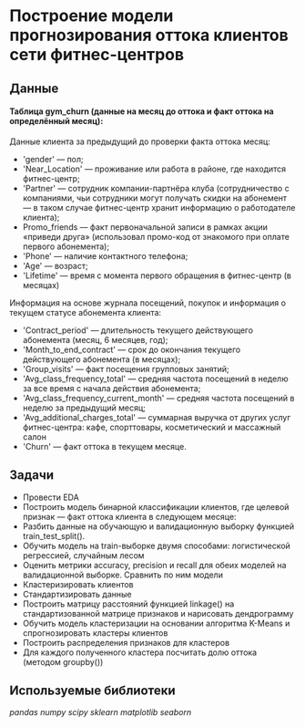 # Построение модели прогнозирования оттока клиентов сети фитнес-центров


## Данные

#### Таблица gym_churn (данные на месяц до оттока и факт оттока на определённый месяц):

Данные клиента за предыдущий до проверки факта оттока месяц:
- 'gender' — пол;
- 'Near_Location' — проживание или работа в районе, где находится фитнес-центр;
- 'Partner' — сотрудник компании-партнёра клуба (сотрудничество с компаниями, чьи сотрудники могут получать скидки на абонемент — в таком случае фитнес-центр хранит информацию о работодателе клиента);
- Promo_friends — факт первоначальной записи в рамках акции «приведи друга» (использовал промо-код от знакомого при оплате первого абонемента);
- 'Phone' — наличие контактного телефона;
- 'Age' — возраст;
- 'Lifetime' — время с момента первого обращения в фитнес-центр (в месяцах)

Информация на основе журнала посещений, покупок и информация о текущем статусе абонемента клиента:
- 'Contract_period' — длительность текущего действующего абонемента (месяц, 6 месяцев, год);
- 'Month_to_end_contract' — срок до окончания текущего действующего абонемента (в месяцах);
- 'Group_visits' — факт посещения групповых занятий;
- 'Avg_class_frequency_total' — средняя частота посещений в неделю за все время с начала действия абонемента;
- 'Avg_class_frequency_current_month' — средняя частота посещений в неделю за предыдущий месяц;
- 'Avg_additional_charges_total' — суммарная выручка от других услуг фитнес-центра: кафе, спорттовары, косметический и массажный салон
- 'Churn' — факт оттока в текущем месяце.

## Задачи

- Провести EDA 
- Построить модель бинарной классификации клиентов, где целевой признак — факт оттока клиента в следующем месяце:
- Разбить данные на обучающую и валидационную выборку функцией train_test_split().
- Обучить модель на train-выборке двумя способами:
логистической регрессией,
случайным лесом
- Оценить метрики accuracy, precision и recall для обеих моделей на валидационной выборке. Сравнить по ним модели
- Кластеризировать клиентов
- Стандартизировать данные
- Построить матрицу расстояний функцией linkage() на стандартизованной матрице признаков и нарисовать дендрограмму
- Обучить модель кластеризации на основании алгоритма K-Means и спрогнозировать кластеры клиентов
- Построить распределения признаков для кластеров
- Для каждого полученного кластера посчитать долю оттока (методом groupby())

## Используемые библиотеки
*pandas* *numpy* *scipy* *sklearn* *matplotlib* *seaborn* 
